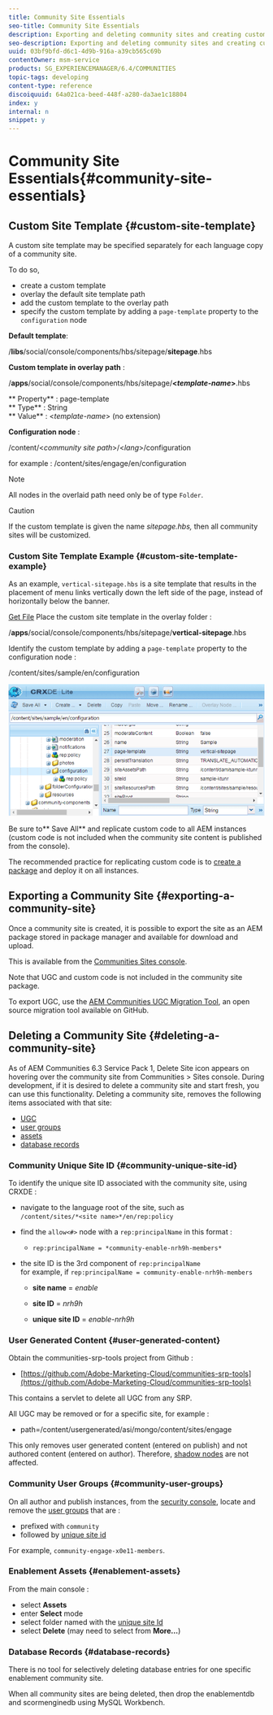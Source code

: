 ```yaml
---
title: Community Site Essentials
seo-title: Community Site Essentials
description: Exporting and deleting community sites and creating custom site templates
seo-description: Exporting and deleting community sites and creating custom site templates
uuid: 03bf9bfd-d6c1-4d9b-916a-a39cb565c69b
contentOwner: msm-service
products: SG_EXPERIENCEMANAGER/6.4/COMMUNITIES
topic-tags: developing
content-type: reference
discoiquuid: 64a021ca-beed-448f-a280-da3ae1c18804
index: y
internal: n
snippet: y
---
```


# Community Site Essentials{#community-site-essentials}

## Custom Site Template {#custom-site-template}

A custom site template may be specified separately for each language copy of a community site.

To do so,

* create a custom template
* overlay the default site template path
* add the custom template to the overlay path
* specify the custom template by adding a `page-template` property to the `configuration` node

**Default template**:

/**libs**/social/console/components/hbs/sitepage/**sitepage**.hbs

**Custom template in overlay path** :

/**apps**/social/console/components/hbs/sitepage/**&lt;*template-name*&gt;**.hbs

** Property** : page-template  
** Type** : String  
** Value** : &lt;*template-name*&gt; (no extension)

**Configuration node** :

/content/&lt;*community site path*&gt;/&lt;*lang*&gt;/configuration

for example : /content/sites/engage/en/configuration

>[!NOTE]
>
>All nodes in the overlaid path need only be of type `Folder`.

>[!CAUTION]
>
>If the custom template is given the name *sitepage.hbs,* then all community sites will be customized.

### Custom Site Template Example {#custom-site-template-example}

As an example, `vertical-sitepage.hbs` is a site template that results in the placement of menu links vertically down the left side of the page, instead of horizontally below the banner.

[Get File](assets/vertical-sitepage.hbs)
Place the custom site template in the overlay folder :

/**apps**/social/console/components/hbs/sitepage/**vertical-sitepage**.hbs

Identify the custom template by adding a `page-template` property to the configuration node :

/content/sites/sample/en/configuration

![](assets/chlimage_1-87.png)

Be sure to** Save All** and replicate custom code to all AEM instances (custom code is not included when the community site content is published from the console).

The recommended practice for replicating custom code is to [create a package](../../sites/administering/using/package-manager.md#creatinganewpackage) and deploy it on all instances.

## Exporting a Community Site {#exporting-a-community-site}

Once a community site is created, it is possible to export the site as an AEM package stored in package manager and available for download and upload.

This is available from the [Communities Sites console](../../communities/using/sites-console.md#exportingthesite).

Note that UGC and custom code is not included in the community site package.

To export UGC, use the [AEM Communities UGC Migration Tool](https://github.com/Adobe-Marketing-Cloud/communities-ugc-migration), an open source migration tool available on GitHub.

## Deleting a Community Site {#deleting-a-community-site}

As of AEM Communities 6.3 Service Pack 1, Delete Site icon appears on hovering over the community site from Communities &gt; Sites console. During development, if it is desired to delete a community site and start fresh, you can use this functionality. Deleting a community site, removes the following items associated with that site:

* [UGC](#usergeneratedcontent)
* [user groups](#communityusergroups)
* [assets](#enablementassets)
* [database records](#databaserecords)

### Community Unique Site ID {#community-unique-site-id}

To identify the unique site ID associated with the community site, using CRXDE :

* navigate to the language root of the site, such as  
  `/content/sites/*<site name>*/en/rep:policy`

* find the `allow<#>` node with a `rep:principalName` in this format :

    * `rep:principalName = *community-enable-nrh9h-members*`

* the site ID is the 3rd component of `rep:principalName`  
  for example, if `rep:principalName = community-enable-nrh9h-members`

    * **site name** = *enable*
    
    * **site ID** = *nrh9h*
    
    * **unique site ID** = *enable-nrh9h*

### User Generated Content {#user-generated-content}

Obtain the communities-srp-tools project from Github :

* [https://github.com/Adobe-Marketing-Cloud/communities-srp-tools](https://github.com/Adobe-Marketing-Cloud/communities-srp-tools)

This contains a servlet to delete all UGC from any SRP.

All UGC may be removed or for a specific site, for example :

* path=/content/usergenerated/asi/mongo/content/sites/engage

This only removes user generated content (entered on publish) and not authored content (entered on author). Therefore, [shadow nodes](../../communities/using/srp.md#shadownodes) are not affected.

### Community User Groups {#community-user-groups}

On all author and publish instances, from the [security console](../../sites/administering/using/security.md), locate and remove the [user groups](../../communities/using/users.md) that are :

* prefixed with `community`
* followed by [unique site id](#communityuniquesiteid)

For example, `community-engage-x0e11-members`.

<!--
Comment Type: draft

<h3>Community Web Site</h3>
-->

<!--
Comment Type: draft

<p>From the main console :</p>
<ul>
<li>select <strong>Sites</strong></li>
<li>select <strong>Community Sites</strong> folder</li>
<li>enter <strong>Select </strong>mode</li>
<li>select Community Site to delete</li>
<li>select <strong>Delete</strong> (may need to select from <strong>More...</strong>)</li>
</ul>
-->

### Enablement Assets {#enablement-assets}

From the main console :

* select **Assets**
* enter **Select** mode
* select folder named with the [unique site Id](#communityuniquesiteid)
* select **Delete** (may need to select from **More...**)

### Database Records {#database-records}

There is no tool for selectively deleting database entries for one specific enablement community site.

When all community sites are being deleted, then drop the enablementdb and scormenginedb using MySQL Workbench.
